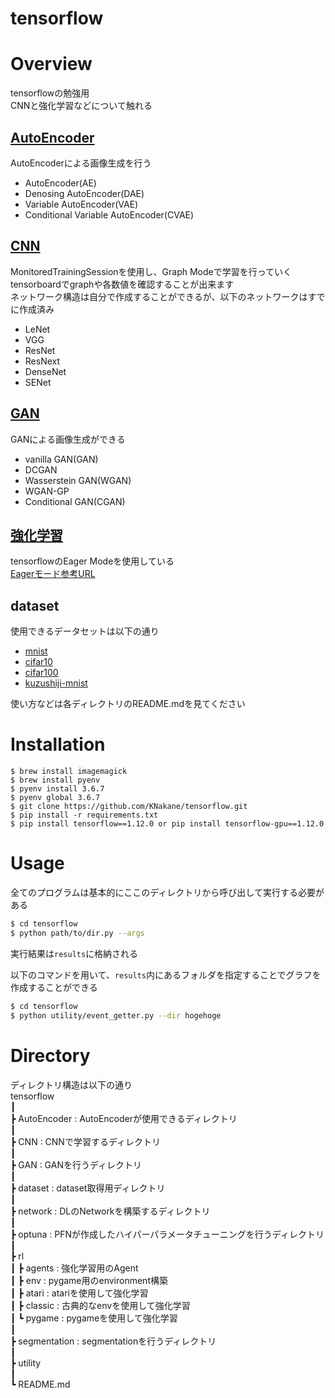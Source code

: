 tensorflow
==

# Overview
tensorflowの勉強用  
CNNと強化学習などについて触れる  
## [AutoEncoder](./AutoEncoder/README.md)
AutoEncoderによる画像生成を行う  
- AutoEncoder(AE)  
- Denosing AutoEncoder(DAE)  
- Variable AutoEncoder(VAE)  
- Conditional Variable AutoEncoder(CVAE)  

## [CNN](./CNN/README.md)
MonitoredTrainingSessionを使用し、Graph Modeで学習を行っていく  
tensorboardでgraphや各数値を確認することが出来ます  
ネットワーク構造は自分で作成することができるが、以下のネットワークはすでに作成済み
- LeNet
- VGG
- ResNet
- ResNext
- DenseNet
- SENet

## [GAN](./GAN/README.md)
GANによる画像生成ができる
- vanilla GAN(GAN)
- DCGAN
- Wasserstein GAN(WGAN)
- WGAN-GP  
- Conditional GAN(CGAN)

## [強化学習](./rl/README.md)
tensorflowのEager Modeを使用している  
[Eagerモード参考URL](https://www.hellocybernetics.tech/entry/2018/12/04/231714)
 

## dataset
使用できるデータセットは以下の通り
- [mnist](http://yann.lecun.com/exdb/mnist/)
- [cifar10](https://www.cs.toronto.edu/~kriz/cifar.html)
- [cifar100](https://www.cs.toronto.edu/~kriz/cifar.html)
- [kuzushiji-mnist](https://github.com/rois-codh/kmnist)

使い方などは各ディレクトリのREADME.mdを見てください 

# Installation
```
$ brew install imagemagick
$ brew install pyenv
$ pyenv install 3.6.7
$ pyenv global 3.6.7
$ git clone https://github.com/KNakane/tensorflow.git
$ pip install -r requirements.txt
$ pip install tensorflow==1.12.0 or pip install tensorflow-gpu==1.12.0
```

# Usage
全てのプログラムは基本的にここのディレクトリから呼び出して実行する必要がある
```bash
$ cd tensorflow
$ python path/to/dir.py --args
```
実行結果は```results```に格納される  

以下のコマンドを用いて、```results```内にあるフォルダを指定することでグラフを作成することができる
```bash
$ cd tensorflow
$ python utility/event_getter.py --dir hogehoge
```

# Directory
ディレクトリ構造は以下の通り  
tensorflow   
┃  
┣ AutoEncoder : AutoEncoderが使用できるディレクトリ    
┃  
┣ CNN : CNNで学習するディレクトリ  
┃   
┣ GAN : GANを行うディレクトリ  
┃   
┣ dataset  : dataset取得用ディレクトリ  
┃   
┣ network  : DLのNetworkを構築するディレクトリ    
┃  
┣ optuna : PFNが作成したハイパーパラメータチューニングを行うディレクトリ    
┃  
┣ rl  
┃  ┣ agents  : 強化学習用のAgent  
┃  ┣ env    : pygame用のenvironment構築  
┃  ┣ atari  : atariを使用して強化学習  
┃  ┣ classic : 古典的なenvを使用して強化学習  
┃  ┗ pygame : pygameを使用して強化学習  
┃  
┣ segmentation : segmentationを行うディレクトリ  
┃  
┣ utility  
┃  
┗ README.md  